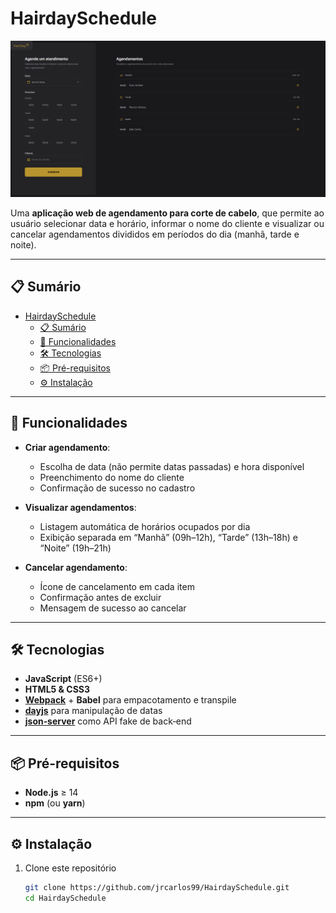 # HairdaySchedule

![Previa do Hairday](./src/assets/tela_hairday.png)

Uma **aplicação web de agendamento para corte de cabelo**, que permite ao usuário selecionar data e horário, informar o nome do cliente e visualizar ou cancelar agendamentos divididos em períodos do dia (manhã, tarde e noite).

---

## 📋 Sumário

- [HairdaySchedule](#hairdayschedule)
  - [📋 Sumário](#-sumário)
  - [🚀 Funcionalidades](#-funcionalidades)
  - [🛠️ Tecnologias](#️-tecnologias)
  - [📦 Pré-requisitos](#-pré-requisitos)
  - [⚙️ Instalação](#️-instalação)

---

## 🚀 Funcionalidades

- **Criar agendamento**:

  - Escolha de data (não permite datas passadas) e hora disponível
  - Preenchimento do nome do cliente
  - Confirmação de sucesso no cadastro

- **Visualizar agendamentos**:

  - Listagem automática de horários ocupados por dia
  - Exibição separada em “Manhã” (09h–12h), “Tarde” (13h–18h) e “Noite” (19h–21h)

- **Cancelar agendamento**:
  - Ícone de cancelamento em cada item
  - Confirmação antes de excluir
  - Mensagem de sucesso ao cancelar

---

## 🛠️ Tecnologias

- **JavaScript** (ES6+)
- **HTML5 & CSS3**
- **[Webpack](https://webpack.js.org/)** + **Babel** para empacotamento e transpile
- **[dayjs](https://day.js.org/)** para manipulação de datas
- **[json‑server](https://github.com/typicode/json-server)** como API fake de back‑end

---

## 📦 Pré-requisitos

- **Node.js** ≥ 14
- **npm** (ou **yarn**)

---

## ⚙️ Instalação

1. Clone este repositório
   ```bash
   git clone https://github.com/jrcarlos99/HairdaySchedule.git
   cd HairdaySchedule
   ```
